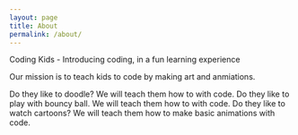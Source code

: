 ```yaml
---
layout: page
title: About
permalink: /about/
---
```


Coding Kids - Introducing coding, in a fun learning experience 

Our mission is to teach kids to code by making art and anmiations. 

Do they like to doodle? We will teach them how to with code. 
Do they like to play with bouncy ball. We will teach them how to with code. 
Do they like to watch cartoons? We will teach them how to make basic animations with code. 




